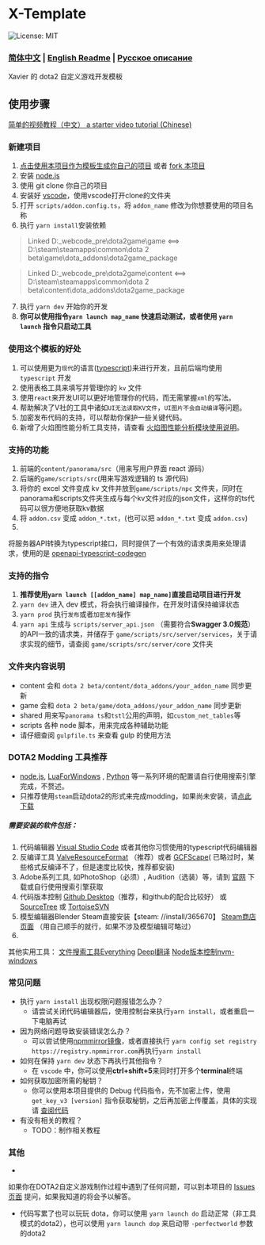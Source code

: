# X-Template

![License: MIT](https://img.shields.io/badge/License-MIT-green.svg)

### [简体中文](https://github.com/XavierCHN/x-template?tab=readme-ov-file#x-template) | [English Readme](https://github.com/XavierCHN/x-template/blob/master/README.EN.MD)  | [Русское описание](https://github.com/XavierCHN/x-template/blob/master/README.RU.MD)

Xavier 的 dota2 自定义游戏开发模板

## 使用步骤

[简单的视频教程（中文） a starter video tutorial (Chinese)](https://www.bilibili.com/video/BV1de4y1s7kw/?vd_source=9bc3eaf21f82a00973f08ff2dbcfd356)

### 新建项目

1. [点击使用本项目作为模板生成你自己的项目](https://github.com/XavierCHN/x-template/generate)
   或者 [fork 本项目](https://github.com/XavierCHN/x-template/fork)
2. 安装 [node.js](https://nodejs.org)
3. 使用 git clone 你自己的项目
4. 安装好 [vscode](https://code.visualstudio.com/download)，使用vscode打开clone的文件夹
5. 打开 `scripts/addon.config.ts`，将 `addon_name` 修改为你想要使用的项目名称
6. 执行 `yarn install`安装依赖

> Linked D:\_webcode\_pre\dota2game\game <==> D:\steam\steamapps\common\dota 2 beta\game\dota_addons\dota2game_package

> Linked D:\_webcode\_pre\dota2game\content <==> D:\steam\steamapps\common\dota 2 beta\content\dota_addons\dota2game_package
7. 执行 `yarn dev` 开始你的开发
8. **你可以使用指令`yarn launch map_name` 快速启动测试，或者使用 `yarn launch` 指令只启动工具**

### 使用这个模板的好处

1. 可以使用更为`现代`的语言([typescript](https://www.typescriptlang.org/))来进行开发，且前后端均使用 `typescript` 开发
2. 使用表格工具来填写并管理你的 `kv` 文件
3. 使用`react`来开发UI可以更好地管理你的代码，而无需掌握`xml`的写法。
4. 帮助解决了V社的工具中诸如`UI无法读取KV文件`，`UI图片不会自动编译`等问题。
5. 加密发布代码的支持，可以帮助你保护一些关键代码。
6. 新增了火焰图性能分析工具支持，请查看 [火焰图性能分析模块使用说明](https://github.com/XavierCHN/x-template/blob/master/game/scripts/src/utils/performance/flame_graph_profiler.md)。


### 支持的功能

1. 前端的`content/panorama/src`（用来写用户界面 react 源码）
2. 后端的`game/scripts/src`(用来写游戏逻辑的 ts 源代码)
3. 将你的 excel 文件变成 kv 文件并放到`game/scripts/npc`
   文件夹，同时在panorama和scripts文件夹生成与每个kv文件对应的json文件，这样你的ts代码可以很方便地获取kv数据
4. 将 `addon.csv` 变成 `addon_*.txt`，(也可以把 `addon_*.txt` 变成 `addon.csv`)
5.

将服务器API转换为typescript接口，同时提供了一个有效的请求类用来处理请求，使用的是 [openapi-typescript-codegen](https://github.com/ferdikoomen/openapi-typescript-codegen)

### 支持的指令

1. **推荐使用`yarn launch [[addon_name] map_name]`直接启动项目进行开发**
2. `yarn dev` 进入 dev 模式，将会执行编译操作，在开发时请保持编译状态
3. `yarn prod` 执行`发布`或者`加密发布`操作
4. `yarn api` 生成与 `scripts/server_api.json` （需要符合**Swagger 3.0规范**）的API一致的请求类，并储存于
   `game/scripts/src/server/services`，关于请求实现的细节，请查阅 `game/scripts/src/server/core` 文件夹

### 文件夹内容说明

- content 会和 `dota 2 beta/content/dota_addons/your_addon_name` 同步更新
- game 会和 `dota 2 beta/game/dota_addons/your_addon_name` 同步更新
- shared 用来写`panorama ts`和`tstl`公用的声明，如`custom_net_tables`等
- scripts 各种 node 脚本，用来完成各种辅助功能
- 请仔细查阅 `gulpfile.ts` 来查看 gulp 的使用方法

### DOTA2 Modding 工具推荐

- [node.js](https://nodejs.org/en/), [LuaForWindows](http://luabinaries.sourceforge.net/) , [Python](https://www.python.org/)
  等一系列环境的配置请自行使用搜索引擎完成，不赘述。
- 只推荐使用`steam`启动dota2的形式来完成modding，如果尚未安装，请[点此下载](https://store.steampowered.com/about/)

##### 需要安装的软件包括：

1. 代码编辑器 [Visual Studio Code](https://code.visualstudio.com) 或者其他你习惯使用的typescript代码编辑器
2. 反编译工具 [ValveResourceFormat](https://github.com/SteamDatabase/ValveResourceFormat/releases)
   （推荐）或者 [GCFScape](https://nemstools.github.io/pages/GCFScape-Download.html)(
   已略过时，某些格式反编译不了，但是速度比较快，推荐都安装)
3. Adobe系列工具, 如PhotoShop（必须）, Audition（选装）等，请到 [官网](https://www.adobe.com/) 下载或自行使用搜索引擎获取
4. 代码版本控制 [Github Desktop](https://desktop.github.com/)（推荐，和github的配合比较好）
   或 [SourceTree](https://www.sourcetreeapp.com/) 或 [TortoiseSVN](https://tortoisesvn.net/index.zh.html)
5. 模型编辑器Blender Steam直接安装【steam:
   //install/365670】 [Steam商店页面](https://store.steampowered.com/app/365670/Blender/) （用自己顺手的就行，如果不涉及模型编辑可略过）
6.

其他实用工具： [文件搜索工具Everything](https://www.voidtools.com/zh-cn/) [Deepl翻译](https://www.deepl.com/translator) [Node版本控制nvm-windows](https://github.com/coreybutler/nvm-windows/releases)

### 常见问题

- 执行 `yarn install` 出现权限问题报错怎么办？
    - 请尝试关闭代码编辑器后，使用控制台来执行`yarn install`，或者重启一下电脑再试
- 因为网络问题导致安装错误怎么办？
    - 可以尝试使用[npmmirror镜像](https://npmmirror.com/)，或者直接执行
      `yarn config set registry https://registry.npmmirror.com`再执行`yarn install`
- 如何在保持 `yarn dev` 状态下再执行其他指令？
    - 在 `vscode` 中，你可以使用**ctrl+shift+5**来同时打开多个**terminal**终端
- 如何获取加密所需的秘钥？
    - 你可以使用本项目提供的 Debug 代码指令，先不加密上传，使用 `get_key_v3 [version]`
      指令获取秘钥，之后再加密上传覆盖，具体的实现请 [查阅代码](https://github.com/XavierCHN/x-template/blob/master/game/scripts/src/modules/Debug.ts#L32-L38)
- 有没有相关的教程？
    - TODO：制作相关教程

### 其他

-

如果你在DOTA2自定义游戏制作过程中遇到了任何问题，可以到本项目的 [Issues页面](https://github.com/XavierCHN/x-template/issues)
提问，如果我知道的将会予以解答。

- 代码写累了也可以玩玩 dota，你可以使用 `yarn launch do` 启动正常（非工具模式的dota2），也可以使用 `yarn launch dop` 来启动带
  `-perfectworld` 参数的dota2
